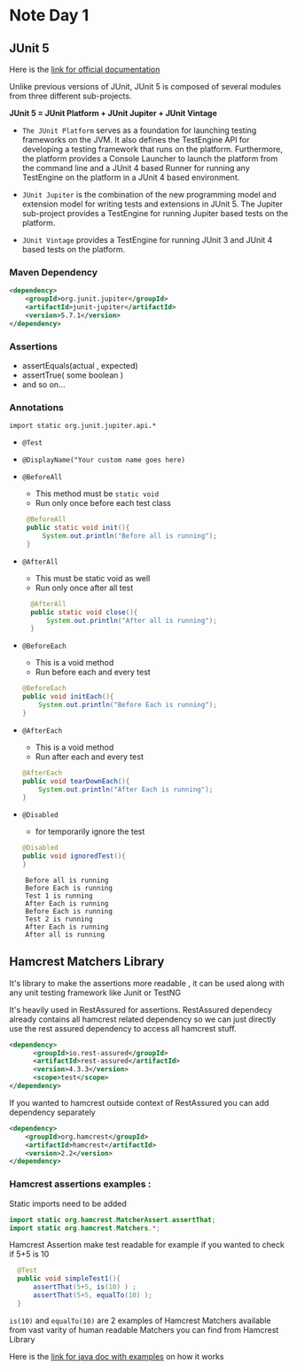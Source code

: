 # Note Day 1

## JUnit 5

Here is the [link for official documentation](https://junit.org/junit5/docs/current/user-guide/)

Unlike previous versions of JUnit,
JUnit 5 is composed of several modules from three different sub-projects.

**JUnit 5 = JUnit Platform + JUnit Jupiter + JUnit Vintage**

* `The JUnit Platform` serves as a foundation for launching testing frameworks on the JVM. It also defines the TestEngine API for developing a testing framework that runs on the platform. Furthermore, the platform provides a Console Launcher to launch the platform from the command line and a JUnit 4 based Runner for running any TestEngine on the platform in a JUnit 4 based environment.

* `JUnit Jupiter` is the combination of the new programming model and extension model for writing tests and extensions in JUnit 5. The Jupiter sub-project provides a TestEngine for running Jupiter based tests on the platform.

* `JUnit Vintage` provides a TestEngine for running JUnit 3 and JUnit 4 based tests on the platform.

### Maven Dependency
```xml
<dependency>
    <groupId>org.junit.jupiter</groupId>
    <artifactId>junit-jupiter</artifactId>
    <version>5.7.1</version>
</dependency>
```

### Assertions 
* assertEquals(actual , expected)
* assertTrue( some boolean )
* and so on...


### Annotations 
`import static org.junit.jupiter.api.*`
* `@Test` 
* `@DisplayName("Your custom name goes here)`
* `@BeforeAll`
  * This method must be `static void`
  * Run only once before each test class
   ```java
    @BeforeAll
    public static void init(){
        System.out.println("Before all is running");
    }
    ```
* `@AfterAll`
    - This must be static void as well 
    - Run only once after all test
  ```java
    @AfterAll
    public static void close(){
        System.out.println("After all is running");
    }
  ```
* `@BeforeEach`
    - This is a void method 
    - Run before each and every test 
    ```java
    @BeforeEach
    public void initEach(){
        System.out.println("Before Each is running");
    }
    ```
* `@AfterEach`
    - This is a void method 
    - Run after each and every test
    ```java
    @AfterEach
    public void tearDownEach(){
        System.out.println("After Each is running");
    }
    ```
    
* `@Disabled` 
    - for temporarily ignore the test
  ```java
  @Disabled
  public void ignoredTest(){
  }
  ```

```
    Before all is running
    Before Each is running
    Test 1 is running
    After Each is running
    Before Each is running
    Test 2 is running
    After Each is running
    After all is running
```
 
## Hamcrest Matchers Library 

It's library to make the assertions more readable , it can be used along with any unit testing framework like Junit or TestNG

It's heavily used in RestAssured for assertions. 
RestAssured dependecy already contains all hamcrest related dependency so we can just directly use the rest assured dependency to access all hamcrest stuff. 
```xml 
<dependency>
      <groupId>io.rest-assured</groupId>
      <artifactId>rest-assured</artifactId>
      <version>4.3.3</version>
      <scope>test</scope>
</dependency>
```

If you wanted to hamcrest outside context of RestAssured you can add dependency separately 
```xml
<dependency>
    <groupId>org.hamcrest</groupId>
    <artifactId>hamcrest</artifactId>
    <version>2.2</version>
</dependency>
```

### Hamcrest assertions examples :

Static imports need to be added 
```java
import static org.hamcrest.MatcherAssert.assertThat;
import static org.hamcrest.Matchers.*;
```

Hamcrest Assertion make test readable 
for example if you wanted to check if 5+5 is 10 
```java
  @Test
  public void simpleTest1(){
      assertThat(5+5, is(10) ) ;
      assertThat(5+5, equalTo(10) );
  }
```

`is(10)` and `equalTo(10)` are 2 examples of Hamcrest Matchers available from vast varity of human readable Matchers you can find from Hamcrest Library

Here is the [link for java doc with examples](http://hamcrest.org/JavaHamcrest/javadoc/2.2/org/hamcrest/Matchers.html#is-org.hamcrest.Matcher) on how it works 


